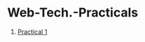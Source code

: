 # Web-Tech.-Practicals

1. [Practical 1](https://github.com/Ankita16447/Web-Tech.-Practicals/tree/main/Practical%201)
